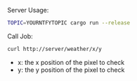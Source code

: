 Server Usage:

```sh
TOPIC=YOURNTFYTOPIC cargo run --release
```

Call Job:

```sh
curl http://server/weather/x/y
```

- x: the x position of the pixel to check
- y: the y position of the pixel to check 